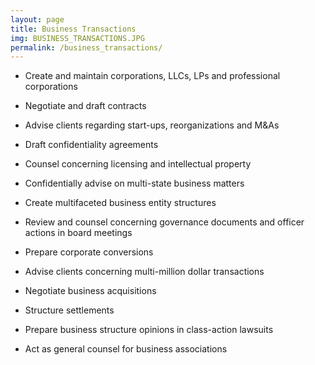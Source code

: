 ```yaml
---
layout: page
title: Business Transactions
img: BUSINESS_TRANSACTIONS.JPG
permalink: /business_transactions/
---
```


- Create and maintain corporations, LLCs, LPs and professional corporations

- Negotiate and draft contracts

- Advise clients regarding start-ups, reorganizations and M&As

- Draft confidentiality agreements

- Counsel concerning licensing and intellectual property  

- Confidentially advise on multi-state business matters
   
- Create multifaceted business entity structures 

- Review and counsel concerning governance documents and officer actions in board meetings

- Prepare corporate conversions

- Advise clients concerning multi-million dollar transactions 

- Negotiate business acquisitions

- Structure settlements

- Prepare business structure opinions in class-action lawsuits 

- Act as general counsel for business associations 
